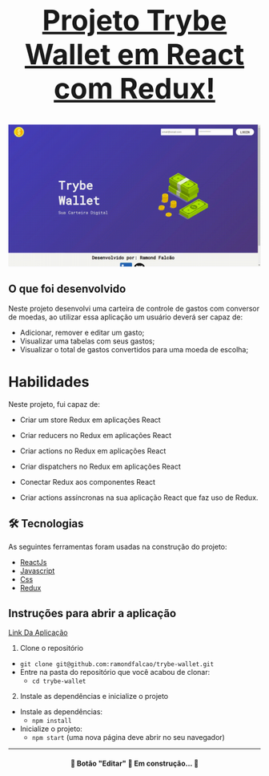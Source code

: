 #  <a href="https://ramondfalcao.github.io/trybe-wallet/"><h1 align="center">Projeto Trybe Wallet em React com Redux!</h1></a>
![img](trybeWallet2.gif)

## O que foi desenvolvido

Neste projeto desenvolvi uma carteira de controle de gastos com conversor de moedas, ao utilizar essa aplicação um usuário deverá ser capaz de:

- Adicionar, remover e editar um gasto;
- Visualizar uma tabelas com seus gastos;
- Visualizar o total de gastos convertidos para uma moeda de escolha;

# Habilidades

Neste projeto, fui capaz de:

- Criar um store Redux em aplicações React

- Criar reducers no Redux em aplicações React

- Criar actions no Redux em aplicações React

- Criar dispatchers no Redux em aplicações React

- Conectar Redux aos componentes React

- Criar actions assíncronas na sua aplicação React que faz uso de Redux.

## 🛠 Tecnologias

As seguintes ferramentas foram usadas na construção do projeto:

- [ReactJs](https://pt-br.reactjs.org/)
- [Javascript](https://developer.mozilla.org/en-US/docs/Web/JavaScript)
- [Css](https://developer.mozilla.org/en-US/docs/Web/CSS)
- [Redux](https://redux.js.org/)

## Instruções para abrir a aplicação
[Link Da Aplicação](https://ramondfalcao.github.io/trybe-wallet/)

1. Clone o repositório
  * `git clone git@github.com:ramondfalcao/trybe-wallet.git`
  * Entre na pasta do repositório que você acabou de clonar:
    * `cd trybe-wallet`

2. Instale as dependências e inicialize o projeto
  * Instale as dependências:
    * `npm install`
  * Inicialize o projeto:
    * `npm start` (uma nova página deve abrir no seu navegador)
---

<h4 align="center"> 
	🚧  Botão "Editar" 🚀 Em construção...  🚧
</h4>

